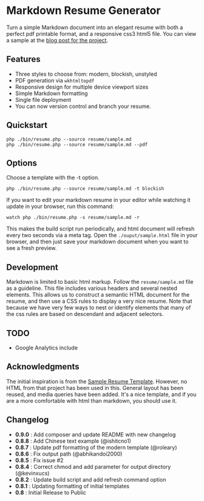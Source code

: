 # Markdown Resume Generator

Turn a simple Markdown document into an elegant resume with both a perfect
pdf printable format, and a responsive css3 html5 file. You can view a sample
at the [blog post for the project][blog].

## Features

* Three styles to choose from: modern, blockish, unstyled
* PDF generation via `wkhtmltopdf`
* Responsive design for multiple device viewport sizes
* Simple Markdown formatting
* Single file deployment
* You can now version control and branch your resume.

## Quickstart

    php ./bin/resume.php --source resume/sample.md
    php ./bin/resume.php --source resume/sample.md --pdf

## Options

Choose a template with the -t option.

    php ./bin/resume.php --source resume/sample.md -t blockish

If you want to edit your markdown resume in your editor while watching it
update in your browser, run this command:

    watch php ./bin/resume.php -s resume/sample.md -r
    
This makes the build script run periodically, and html document will refresh
every two seconds via a meta tag. Open the `./ouput/sample.html` file in
your browser, and then just save your markdown document when you want to see
a fresh preview.

## Development

Markdown is limited to basic html markup. Follow the `resume/sample.md` file 
as a guideline. This file includes various headers and several nested elements.
This allows us to construct a semantic HTML document for the resume, and then
use a CSS rules to display a very nice resume. Note that because we have very
few ways to nest or identify elements that many of the css rules are based
on descendant and adjacent selectors. 

## TODO

* Google Analytics include

## Acknowledgments

The initial inspiration is from the [Sample Resume Template][srt].
However, no HTML from that project has been used in this. General layout has been reused, and media queries
have been added. It's a nice template, and if you are a more comfortable with html than markdown, you should use it.

## Changelog

* __0.9.0__ : Add composer and update README with new changelog
* __0.8.8__ : Add Chinese text example (@ishitcno1)
* __0.8.7__ : Update pdf formatting of the modern template (@roleary)
* __0.8.6__ : Fix output path (@abhikandoi2000)
* __0.8.5__ : Fix issue #2
* __0.8.4__ : Correct chmod and add parameter for output directory (@kevinxucs)
* __0.8.2__ : Update build script and add refresh command option
* __0.8.1__ : Updating formatting of initial templates
* __0.8__ : Initial Release to Public 

[srt]: http://sampleresumetemplate.net/ "A great starting point"
[blog]: http://there4development.com/blog/2012/12/31/markdown-resume-builder/
